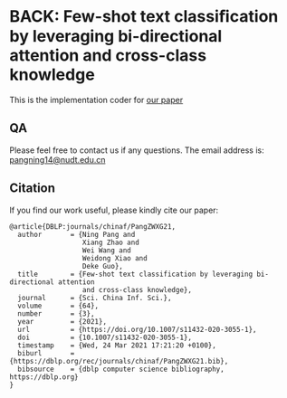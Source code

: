 # BACK: Few-shot text classiﬁcation by leveraging bi-directional attention and cross-class knowledge

This is the implementation coder for [our paper](http://scis.scichina.com/en/2021/130103.pdf)
## QA
Please feel free to contact us if any questions. The email address is: pangning14@nudt.edu.cn

## Citation

If you find our work useful, please kindly cite our paper:

```
@article{DBLP:journals/chinaf/PangZWXG21,
  author       = {Ning Pang and
                  Xiang Zhao and
                  Wei Wang and
                  Weidong Xiao and
                  Deke Guo},
  title        = {Few-shot text classification by leveraging bi-directional attention
                  and cross-class knowledge},
  journal      = {Sci. China Inf. Sci.},
  volume       = {64},
  number       = {3},
  year         = {2021},
  url          = {https://doi.org/10.1007/s11432-020-3055-1},
  doi          = {10.1007/s11432-020-3055-1},
  timestamp    = {Wed, 24 Mar 2021 17:21:20 +0100},
  biburl       = {https://dblp.org/rec/journals/chinaf/PangZWXG21.bib},
  bibsource    = {dblp computer science bibliography, https://dblp.org}
}
```
